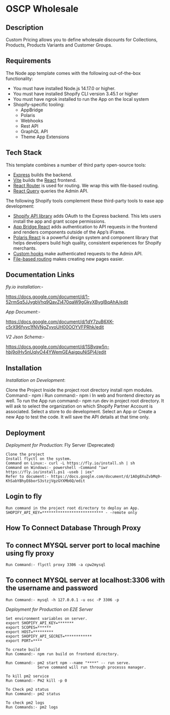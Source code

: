 # OSCP Wholesale

## Description

Custom Pricing allows you to define wholesale discounts for Collections, Products, Products Variants and Customer Groups.

## Requirements

The Node app template comes with the following out-of-the-box functionality:

- You must have installed Node.js 14.17.0 or higher.
- You must have installed Shopify CLI version 3.45.1 or higher
- You must have ngrok installed to run the App on the local system
- Shopify-specific tooling:
  - AppBridge
  - Polaris
  - Webhooks
  - Rest API
  - GraphQL API
  - Theme App Extensions

## Tech Stack

This template combines a number of third party open-source tools:

- [Express](https://expressjs.com/) builds the backend.
- [Vite](https://vitejs.dev/) builds the [React](https://reactjs.org/) frontend.
- [React Router](https://reactrouter.com/) is used for routing. We wrap this with file-based routing.
- [React Query](https://react-query.tanstack.com/) queries the Admin API.

The following Shopify tools complement these third-party tools to ease app development:

- [Shopify API library](https://github.com/Shopify/shopify-node-api) adds OAuth to the Express backend. This lets users install the app and grant scope permissions.
- [App Bridge React](https://shopify.dev/apps/tools/app-bridge/getting-started/using-react) adds authentication to API requests in the frontend and renders components outside of the App’s iFrame.
- [Polaris React](https://polaris.shopify.com/) is a powerful design system and component library that helps developers build high quality, consistent experiences for Shopify merchants.
- [Custom hooks](https://github.com/Shopify/shopify-frontend-template-react/tree/main/hooks) make authenticated requests to the Admin API.
- [File-based routing](https://github.com/Shopify/shopify-frontend-template-react/blob/main/Routes.jsx) makes creating new pages easier.

## Documentation Links

*fly.io installation*:-

https://docs.google.com/document/d/1-52rmSq5JJygbVhq9QavZj470qaW9gGkyXBygIBqAhA/edit

*App Document*:-

https://docs.google.com/document/d/1dY7zuB6XK-c5rX96fyvc1fNVNgZyvoUH00OOYVFPRhk/edit

*V2 Json Schema*:-

https://docs.google.com/document/d/1SBvqw5n-hbj9oIHv5nUqlyO44YWemGEAaigpuNiSPj4/edit


## Installation

*Installation on Development*: 

Clone the Project
    Inside the project root directory install npm modules.
    Command:- npm i
    Run command:- npm i
    In web and frontend directory as well.
    To run the App 
    run command:- npm run dev in project root directory.
    It will ask to select the organization on which Shopify Partner Account is associated.
    Select a store to do development.
    Select an App or Create a new App to test the code. It will save the API details at that time only.

## Deployment

*Deployment for Production*: Fly Server (Deprecated)

    Clone the project
    Install flyctl on the system.
    Command on Linux:- curl -L https://fly.io/install.sh | sh
    Command on Windows:- powershell -Command "iwr https://fly.io/install.ps1 -useb | iex"
    Refer to document:- https://docs.google.com/document/d/1AOg8XuZvbMq9-KhSabYBhyE6borS3stzjVgzGYXMb6Q/edit

## Login to fly 
    Run command in the project root directory to deploy an App.
    SHOPIFY_API_KEY=*************************** - -remote only


## How To Connect Database Through Proxy
## To connect MYSQL server port to local machine using fly proxy
    Run Command:- flyctl proxy 3306 -a cpw2mysql

## To connect MYSQL server at localhost:3306 with the username and password
    Run Command:- mysql -h 127.0.0.1 -u osc -P 3306 -p

*Deployment for Production on E2E Server*

    Set environment variables on server.
    export SHOPIFY_API_KEY=*******
    export SCOPES=******
    export HOST=*********
    export SHOPIFY_API_SECRET=************
    export PORT=****

    To create build
    Run Command:- npm run build on frontend directory.

    Run Command:- pm2 start npm --name "****" -- run serve.
                  Serve command will run through processs manager.
    
    To kill pm2 service
    Run Command:- Pm2 kill -p 0

    To Check pm2 status
    Run Command:- pm2 status

    To check pm2 logs
    Run Commands:- pm2 logs

    